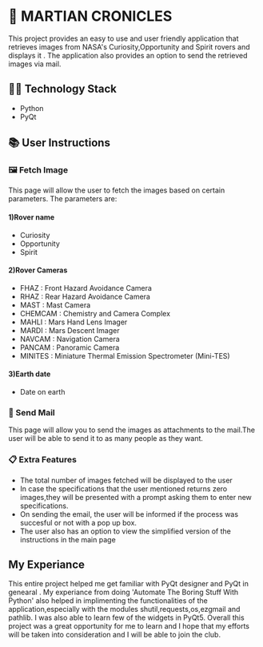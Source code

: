 # 🚀 MARTIAN CRONICLES

This project provides an easy to use and user friendly application that retrieves images from NASA's Curiosity,Opportunity and Spirit rovers and displays it . The application also provides an option to send the retrieved images via mail.


## 👩‍💻 Technology Stack
- Python
- PyQt


## 📚 User Instructions 
### 🖼️ Fetch Image
This page will allow the user to fetch the images based on certain parameters.
The parameters are:

#### 1)Rover name
- Curiosity
- Opportunity
- Spirit

#### 2)Rover Cameras
- FHAZ	 : Front Hazard Avoidance Camera
- RHAZ	 : Rear Hazard Avoidance Camera
- MAST	 : Mast Camera
- CHEMCAM  : Chemistry and Camera Complex
- MAHLI	 : Mars Hand Lens Imager
- MARDI    : Mars Descent Imager
- NAVCAM 	 : Navigation Camera
- PANCAM 	 : Panoramic Camera
- MINITES  : Miniature Thermal Emission Spectrometer (Mini-TES)

#### 3)Earth date
- Date on earth

### 📩 Send Mail
This page will allow you to send the images as attachments to the mail.The user will be able to send it to as many people as they want.
### 📋 Extra Features
- The total number of images fetched will be displayed to the user 
- In case the specifications that the user mentioned returns zero images,they will be presented with a prompt asking them to enter new specifications.
- On sending the email, the user will be informed if the process was succesful or not with a pop up box.
- The user also has an option to view the simplified version of the instructions in the main page



## My Experiance
This entire project helped me get familiar with PyQt designer and PyQt in genearal . My experiance from doing 'Automate The Boring Stuff With Python' also helped in implimenting the functionalities of the application,especially with the modules shutil,requests,os,ezgmail and pathlib.
I was also able to learn few of the widgets in PyQt5.
Overall this project was a great opportunity for me to learn and I hope that my efforts will be taken into consideration and I will be able to join the club.

